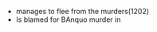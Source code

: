  - manages to flee from the murders(1202)
 - Is blamed for BAnquo murder in 
<!--stackedit_data:
eyJoaXN0b3J5IjpbMTI4OTg2NTk2OF19
-->